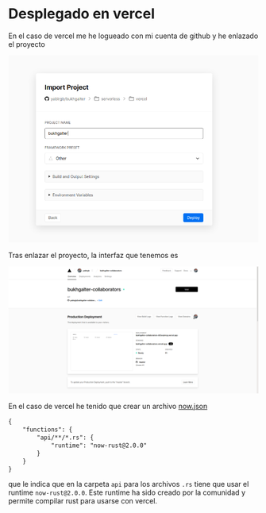# Desplegado en vercel

En el caso de vercel me he logueado con mi cuenta de github y he enlazado el proyecto

![](images/vercel.png)

Tras enlazar el proyecto, la interfaz que tenemos es

![](images/vercel2.png)

En el caso de vercel he tenido que crear un archivo [now.json](https://github.com/yabirgb/bukhgalter-collaborators/blob/master/now.json)

    {
        "functions": {
            "api/**/*.rs": {
                "runtime": "now-rust@2.0.0"
            }
        }
    }

que le indica que en la carpeta `api` para los archivos `.rs` tiene que usar el
runtime `now-rust@2.0.0`. Este runtime ha sido creado por la comunidad y permite
compilar rust para usarse con vercel.